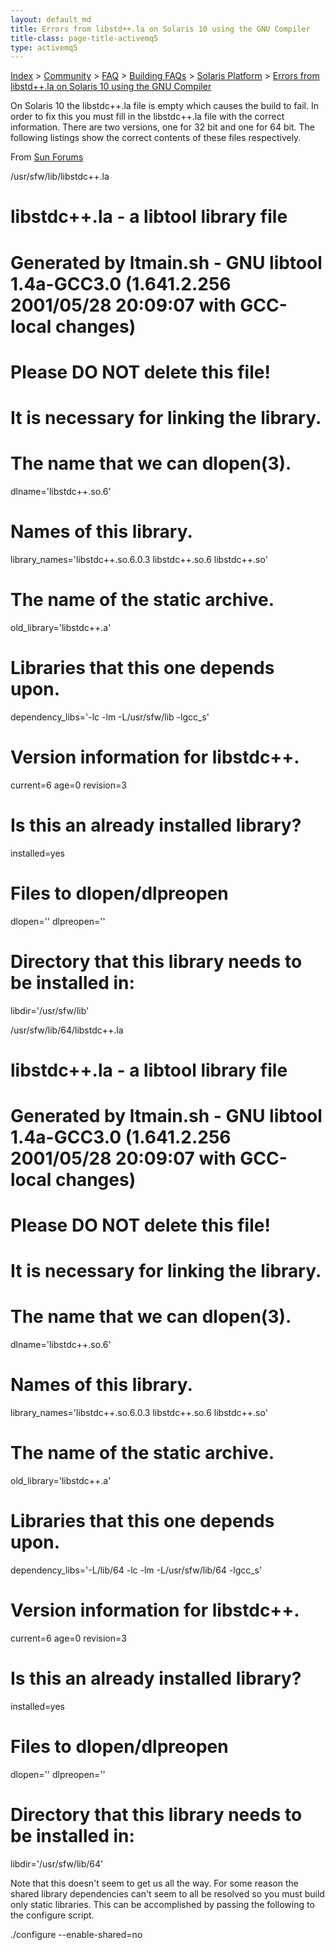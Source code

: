 ```yaml
---
layout: default_md
title: Errors from libstd++.la on Solaris 10 using the GNU Compiler 
title-class: page-title-activemq5
type: activemq5
---
```


[Index](index.html) > [Community](community) > [FAQ](faq) > [Building FAQs](building-faqs) > [Solaris Platform](solaris-platform) > [Errors from libstd++.la on Solaris 10 using the GNU Compiler](errors-from-libstdla-on-solaris-10-using-the-gnu-compiler)

On Solaris 10 the libstdc++.la file is empty which causes the build to fail. In order to fix this you must fill in the libstdc++.la file with the correct information. There are two versions, one for 32 bit and one for 64 bit. The following listings show the correct contents of these files respectively.

From [Sun Forums](http://forum.java.sun.com/thread.jspa?threadID=5073150)

/usr/sfw/lib/libstdc++.la

 
# libstdc++.la - a libtool library file
# Generated by ltmain.sh - GNU libtool 1.4a-GCC3.0 (1.641.2.256 2001/05/28 20:09:07 with GCC-local changes)
#
# Please DO NOT delete this file!
# It is necessary for linking the library.
 
# The name that we can dlopen(3).
dlname='libstdc++.so.6'
 
# Names of this library.
library_names='libstdc++.so.6.0.3 libstdc++.so.6 libstdc++.so'
 
# The name of the static archive.
old_library='libstdc++.a'
 
# Libraries that this one depends upon.
dependency\_libs='-lc -lm -L/usr/sfw/lib -lgcc\_s'
 
# Version information for libstdc++.
current=6
age=0
revision=3
 
# Is this an already installed library?
installed=yes
 
# Files to dlopen/dlpreopen
dlopen=''
dlpreopen=''
 
# Directory that this library needs to be installed in:
libdir='/usr/sfw/lib'

/usr/sfw/lib/64/libstdc++.la

 
# libstdc++.la - a libtool library file
# Generated by ltmain.sh - GNU libtool 1.4a-GCC3.0 (1.641.2.256 2001/05/28 20:09:07 with GCC-local changes)
#
# Please DO NOT delete this file!
# It is necessary for linking the library.
 
# The name that we can dlopen(3).
dlname='libstdc++.so.6'
 
# Names of this library.
library_names='libstdc++.so.6.0.3 libstdc++.so.6 libstdc++.so'
 
# The name of the static archive.
old_library='libstdc++.a'
 
# Libraries that this one depends upon.
dependency\_libs='-L/lib/64 -lc -lm -L/usr/sfw/lib/64 -lgcc\_s'
 
# Version information for libstdc++.
current=6
age=0
revision=3
 
# Is this an already installed library?
installed=yes
 
# Files to dlopen/dlpreopen
dlopen=''
dlpreopen=''
 
# Directory that this library needs to be installed in:
libdir='/usr/sfw/lib/64'

Note that this doesn't seem to get us all the way. For some reason the shared library dependencies can't seem to all be resolved so you must build only static libraries. This can be accomplished by passing the following to the configure script.

 
./configure --enable-shared=no

